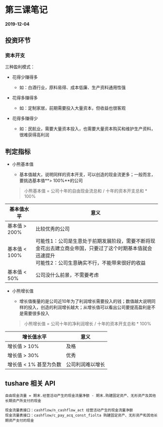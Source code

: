 # 第三课笔记

#### 2019-12-04

## 投资环节

### 资本开支

三种盈利模式：

+ 花得少赚得多

  - 如：白酒行业，原料易得、成本低廉、生产资料通用性强

+ 花得多赚得多

  - 如：定制家居，前期需要投入大量资本，但收益也很客观

+ 花得多赚得少

  - 如：民航业，需要大量资本投入，也需要大量资本购买和维护生产资料，很难获得高利润

## 判定指标

+ 小熊基本值

  - 基本值越大，说明同样的资本开支，可以创造的现金流更多；一般而言，要挑选基本值**> 100%**的公司

  > 小熊基本值 = 公司十年的自由现金流总和 / 十年的资本开支总和 * 100%

基本值水平|意义
----|----
基本值 > 200%|比较优秀的公司
基本值 < 100%|可能性1：公司是生意处于前期发展阶段，需要不断将现金花出去建立商业帝国，只要过了这个时期基本值就会迅速提升<br/>可能性2：公司生意确实不行，不能带来很好的收益
基本值 < 50%|公司没什么前景，不需要考虑

+ 小熊增长值

  - 增长值衡量的是公司近10年为了利润增长需要投入的钱；数值越大说明同样的投入，创造的利润增长越大；从增长值可以看出公司要提高盈利是不是需要很多投入

  > 小熊增长值 = 公司十年的净利润增长 / 十年的资本开支总和 * 100%

增长值水平|意义
----|----
增长值 > 10%|及格
增长值 > 30%|优秀
增长值 < 1% 甚至为负数|公司利润难以增长

## tushare 相关 API

```shell
自由现金流量 = 期末.经营活动产生的现金流量净额 - 期末.购建固定资产、无形资产及其他长期资产所支付的现金

现金流量表接口：cashflow/n_cashflow_act 经营活动产生的现金流量净额
现金流量表接口：cashflow/c_pay_acq_const_fiolta 购建固定资产、无形资产和其他长期资产支付的现金
```
